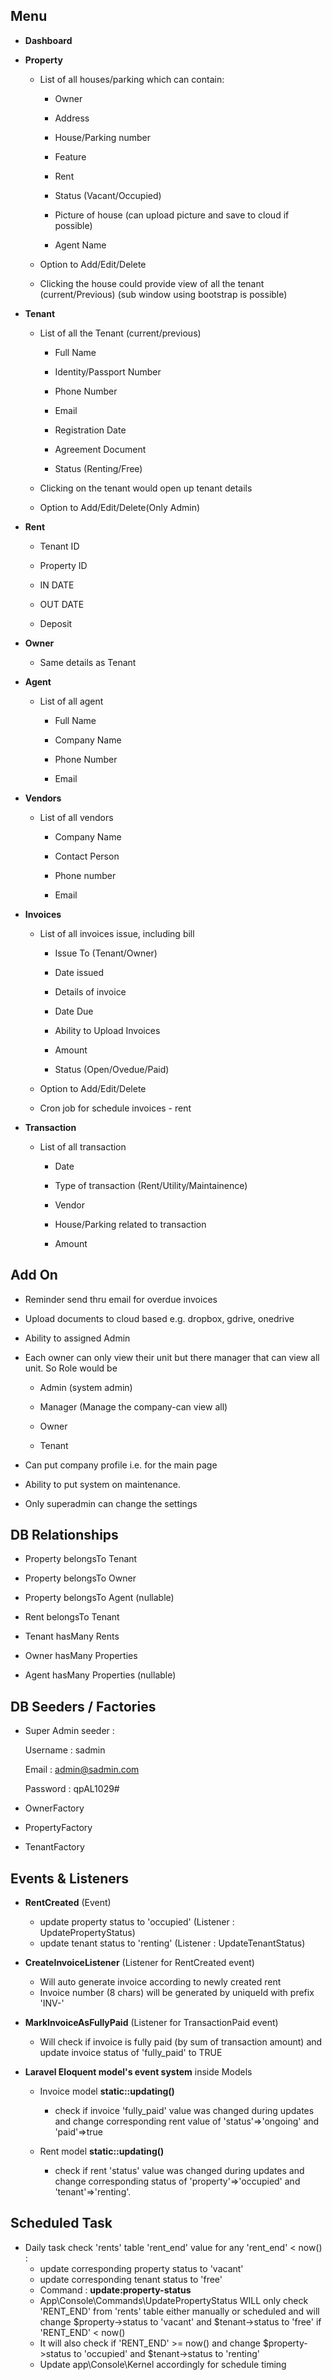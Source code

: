 ## Menu
- **Dashboard**
- **Property**

   - List of all houses/parking which can contain:

      - Owner

      - Address

      - House/Parking number

      - Feature

      - Rent

      - Status (Vacant/Occupied)

      - Picture of house (can upload picture and save to cloud if possible)

      - Agent Name

   - Option to Add/Edit/Delete

   - Clicking the house could provide view of all the tenant (current/Previous) (sub window
using bootstrap is possible)

- **Tenant**
   - List of all the Tenant (current/previous)

      - Full Name

      - Identity/Passport Number

      - Phone Number

      - Email

      - Registration Date

      - Agreement Document

      - Status (Renting/Free)


   - Clicking on the tenant would open up tenant details

   - Option to Add/Edit/Delete(Only Admin)

- **Rent**
   
   - Tenant ID

   - Property ID

   - IN DATE

   - OUT DATE

   - Deposit

- **Owner**
   - Same details as Tenant

- **Agent**
   
   - List of all agent

      - Full Name

      - Company Name

      - Phone Number

      - Email

- **Vendors**
   - List of all vendors
  
      - Company Name

      - Contact Person

      - Phone number

      - Email

- **Invoices**

   - List of all invoices issue, including bill

      - Issue To (Tenant/Owner)

      - Date issued

      - Details of invoice

      - Date Due

      - Ability to Upload Invoices

      - Amount

      - Status (Open/Ovedue/Paid)

   - Option to Add/Edit/Delete

   - Cron job for schedule invoices - rent

- **Transaction**

   - List of all transaction

      - Date

      - Type of transaction (Rent/Utility/Maintainence)

      - Vendor

      - House/Parking related to transaction

      - Amount

## Add On

- Reminder send thru email for overdue invoices

- Upload documents to cloud based e.g. dropbox, gdrive, onedrive

- Ability to assigned Admin

- Each owner can only view their unit but there manager that can view all unit. So Role would be

   - Admin (system admin)

   - Manager (Manage the company-can view all)

   - Owner

   - Tenant

- Can put company profile i.e. for the main page

- Ability to put system on maintenance.

- Only superadmin can change the settings

## DB Relationships

- Property belongsTo Tenant

- Property belongsTo Owner

- Property belongsTo Agent (nullable)

- Rent belongsTo Tenant

- Tenant hasMany Rents

- Owner hasMany Properties

- Agent hasMany Properties (nullable)

## DB Seeders / Factories

- Super Admin seeder :

    Username : sadmin

    Email : admin@sadmin.com
    
    Password : qpAL1029#

- OwnerFactory

- PropertyFactory

- TenantFactory

## Events & Listeners

- **RentCreated** (Event)
   - update property status to 'occupied' (Listener : UpdatePropertyStatus)
   - update tenant status to 'renting' (Listener : UpdateTenantStatus)

- **CreateInvoiceListener** (Listener for RentCreated event)
   - Will auto generate invoice according to newly created rent
   - Invoice number (8 chars) will be generated by uniqueId with prefix 'INV-'

- **MarkInvoiceAsFullyPaid** (Listener for TransactionPaid event)
   - Will check if invoice is fully paid (by sum of transaction amount) and update invoice status of 'fully_paid' to TRUE

- **Laravel Eloquent model's event system** inside Models
   - Invoice model
      **static::updating()**
      - check if invoice 'fully_paid' value was changed during updates and change corresponding rent value of 'status'=>'ongoing' and 'paid'=>true

   - Rent model
      **static::updating()**
      - check if rent 'status' value was changed during updates and change corresponding status of 'property'=>'occupied' and 'tenant'=>'renting'.

## Scheduled Task

- Daily task check 'rents' table 'rent_end' value for any 'rent_end' < now() :
   - update corresponding property status to 'vacant' 
   - update corresponding tenant status to 'free'
   - Command : **update:property-status**
   - App\Console\Commands\UpdatePropertyStatus WILL only check 'RENT_END' from 'rents' table either manually or scheduled and will change $property->status to 'vacant' and $tenant->status to 'free' if 'RENT_END' < now()
   - It will also check if 'RENT_END' >= now() and change $property->status to 'occupied' and $tenant->status to 'renting' 
   - Update app\Console\Kernel accordingly for schedule timing

